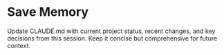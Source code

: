 # Save Memory

Update CLAUDE.md with current project status, recent changes, and key decisions from this session. Keep it concise but comprehensive for future context.